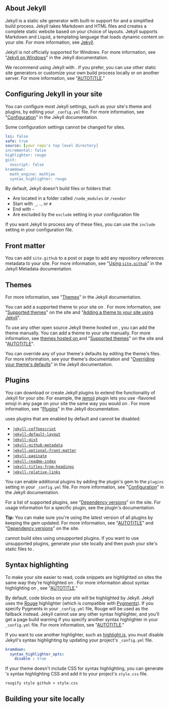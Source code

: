 

## About Jekyll

Jekyll is a static site generator with built-in support for and a simplified build process. Jekyll takes Markdown and HTML files and creates a complete static website based on your choice of layouts. Jekyll supports Markdown and Liquid, a templating language that loads dynamic content on your site. For more information, see [Jekyll](https://jekyllrb.com/).

Jekyll is not officially supported for Windows. For more information, see "[Jekyll on Windows](https://jekyllrb.com/docs/windows/#installation)" in the Jekyll documentation.

We recommend using Jekyll with . If you prefer, you can use other static site generators or customize your own build process locally or on another server. For more information, see "[AUTOTITLE](/pages/getting-started-with-github-pages/about-github-pages#static-site-generators)."

## Configuring Jekyll in your site

You can configure most Jekyll settings, such as your site's theme and plugins, by editing your `_config.yml` file. For more information, see "[Configuration](https://jekyllrb.com/docs/configuration/)" in the Jekyll documentation.

Some configuration settings cannot be changed for sites.

```yaml
lsi: false
safe: true
source: [your repo's top level directory]
incremental: false
highlighter: rouge
gist:
  noscript: false
kramdown:
  math_engine: mathjax
  syntax_highlighter: rouge
```

By default, Jekyll doesn't build files or folders that:
* Are located in a folder called `/node_modules` or `/vendor`
* Start with `_`, `.`, or `#`
* End with `~`
* Are excluded by the `exclude` setting in your configuration file

If you want Jekyll to process any of these files, you can use the `include` setting in your configuration file.

## Front matter



You can add `site.github` to a post or page to add any repository references metadata to your site. For more information, see "[Using `site.github`](https://jekyll.github.io/github-metadata/site.github/)" in the Jekyll Metadata documentation.

## Themes

For more information, see "[Themes](https://jekyllrb.com/docs/themes/)" in the Jekyll documentation.


You can add a supported theme to your site on . For more information, see "[Supported themes](https://pages.github.com/themes/)" on the site and "[Adding a theme to your site using Jekyll](/pages/setting-up-a-github-pages-site-with-jekyll/adding-a-theme-to-your-github-pages-site-using-jekyll)".

To use any other open source Jekyll theme hosted on , you can add the theme manually. You can add a theme to your site manually. For more information, see [themes hosted on ](https://github.com/topics/jekyll-theme) and "[Supported themes](https://pages.github.com/themes/)" on the site and "[AUTOTITLE](/pages/setting-up-a-github-pages-site-with-jekyll/adding-a-theme-to-your-github-pages-site-using-jekyll)".

You can override any of your theme's defaults by editing the theme's files. For more information, see your theme's documentation and "[Overriding your theme's defaults](https://jekyllrb.com/docs/themes/#overriding-theme-defaults)" in the Jekyll documentation.

## Plugins

You can download or create Jekyll plugins to extend the functionality of Jekyll for your site. For example, the [jemoji](https://github.com/jekyll/jemoji) plugin lets you use -flavored emoji in any page on your site the same way you would on . For more information, see "[Plugins](https://jekyllrb.com/docs/plugins/)" in the Jekyll documentation.

uses plugins that are enabled by default and cannot be disabled:
* [`jekyll-coffeescript`](https://github.com/jekyll/jekyll-coffeescript)
* [`jekyll-default-layout`](https://github.com/benbalter/jekyll-default-layout)
* [`jekyll-gist`](https://github.com/jekyll/jekyll-gist)
* [`jekyll-github-metadata`](https://github.com/jekyll/github-metadata)
* [`jekyll-optional-front-matter`](https://github.com/benbalter/jekyll-optional-front-matter)
* [`jekyll-paginate`](https://github.com/jekyll/jekyll-paginate)
* [`jekyll-readme-index`](https://github.com/benbalter/jekyll-readme-index)
* [`jekyll-titles-from-headings`](https://github.com/benbalter/jekyll-titles-from-headings)
* [`jekyll-relative-links`](https://github.com/benbalter/jekyll-relative-links)

You can enable additional plugins by adding the plugin's gem to the `plugins` setting in your `_config.yml` file. For more information, see "[Configuration](https://jekyllrb.com/docs/configuration/)" in the Jekyll documentation.

For a list of supported plugins, see "[Dependency versions](https://pages.github.com/versions/)" on the site.  For usage information for a specific plugin, see the plugin's documentation.



**Tip:** You can make sure you're using the latest version of all plugins by keeping the gem updated. For more information, see "[AUTOTITLE](/pages/setting-up-a-github-pages-site-with-jekyll/testing-your-github-pages-site-locally-with-jekyll#updating-the-github-pages-gem)" and "[Dependency versions](https://pages.github.com/versions/)" on the site.



cannot build sites using unsupported plugins. If you want to use unsupported plugins, generate your site locally and then push your site's static files to .

## Syntax highlighting

To make your site easier to read, code snippets are highlighted on sites the same way they're highlighted on . For more information about syntax highlighting on , see "[AUTOTITLE](/get-started/writing-on-github/working-with-advanced-formatting/creating-and-highlighting-code-blocks)."

By default, code blocks on your site will be highlighted by Jekyll. Jekyll uses the [Rouge](https://github.com/rouge-ruby/rouge) highlighter (which is compatible with [Pygments](https://pygments.org/)). If you specify Pygments in your `_config.yml` file, Rouge will be used as the fallback instead. Jekyll cannot use any other syntax highlighter, and you'll get a page build warning if you specify another syntax highlighter in your `_config.yml` file. For more information, see "[AUTOTITLE](/pages/setting-up-a-github-pages-site-with-jekyll/about-jekyll-build-errors-for-github-pages-sites)."

If you want to use another highlighter, such as [highlight.js](https://github.com/highlightjs/highlight.js), you must disable Jekyll's syntax highlighting by updating your project's `_config.yml` file.

```yaml
kramdown:
  syntax_highlighter_opts:
    disable : true
```

If your theme doesn't include CSS for syntax highlighting, you can generate 's syntax highlighting CSS and add it to your project's `style.css` file.

```shell
rougify style github > style.css
```

## Building your site locally


